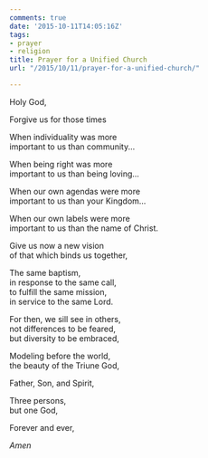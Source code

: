 ```yaml
---
comments: true
date: '2015-10-11T14:05:16Z'
tags:
- prayer
- religion
title: Prayer for a Unified Church
url: "/2015/10/11/prayer-for-a-unified-church/"

---
```

Holy God,

Forgive us for those times  

When individuality was more  
important to us than community...

When being right was more  
important to us than being loving...

When our own agendas were more  
important to us than your Kingdom...

When our own labels were more  
important to us than the name of Christ.

Give us now a new vision  
of that which binds us together,

The same baptism,  
in response to the same call,  
to fulfill the same mission,  
in service to the same Lord.

For then, we sill see in others,  
not differences to be feared,  
but diversity to be embraced,

Modeling before the world,  
the beauty of the Triune God,  

Father, Son, and Spirit,  

Three persons,  
but one God,  

Forever and ever,

*Amen*



